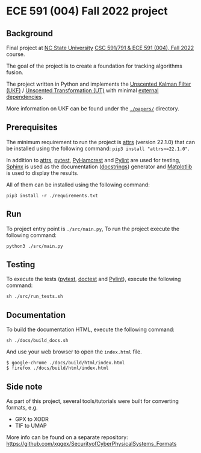 # ECE 591 (004) Fall 2022 project

## Background

Final project at [NC State University] [CSC 591/791 & ECE 591 (004), Fall 2022] course.

The goal of the project is to create a foundation for tracking algorithms fusion.

The project written in Python and implements the [Unscented Kalman Filter (UKF)] /
[Unscented Transformation (UT)] with minimal [external dependencies](/requirements.txt).

More information on UKF can be found under the [`./papers/`](/papers/) directory.

## Prerequisites

The minimum requirement to run the project is [attrs] (version 22.1.0) that can be installed using
the following command: `pip3 install "attrs>=22.1.0"`.

In addition to [attrs], [pytest], [PyHamcrest] and [Pylint] are used for testing, [Sphinx] is used
as the documentation ([docstrings]) generator and [Matplotlib] is used to display the results.

All of them can be installed using the following command:

```
pip3 install -r ./requirements.txt
```

## Run

To project entry point is `./src/main.py`, To run the project execute the following command:

```
python3 ./src/main.py
```

## Testing

To execute the tests ([pytest], [doctest] and [Pylint]), execute the following command:

```
sh ./src/run_tests.sh
```

## Documentation

To build the documentation HTML, execute the following command:

```
sh ./docs/build_docs.sh
```

And use your web browser to open the `index.html` file.

```
$ google-chrome ./docs/build/html/index.html
$ firefox ./docs/build/html/index.html
```

## Side note

As part of this project, several tools/tutorials were built for converting formats, e.g.

* GPX to XODR
* TIF to UMAP

More info can be found on a separate repository:
https://github.com/xqgex/SecurityofCyberPhysicalSystems_Formats

[attrs]: https://www.attrs.org/en/22.1.0/
[CSC 591/791 & ECE 591 (004), Fall 2022]: https://mankiyoon.github.io/courses/csc591_791/fa22/
[docstrings]: https://en.wikipedia.org/wiki/Docstring
[doctest]: https://docs.python.org/3/library/doctest.html
[Matplotlib]: https://matplotlib.org/3.6.0/tutorials/index.html
[NC State University]: https://wolfware.ncsu.edu/courses/details/?sis_id=SIS:2022:8:1:ECE:591:004
[PyHamcrest]: https://pyhamcrest.readthedocs.io/en/v2.0.4/
[Pylint]: https://pylint.pycqa.org/en/v2.15.7/
[pytest]: https://docs.pytest.org/en/7.2.x/
[Sphinx]: https://www.sphinx-doc.org/en/master/
[Unscented Kalman Filter (UKF)]: https://en.wikipedia.org/wiki/Kalman_filter#Unscented_Kalman_filter
[Unscented Transformation (UT)]: https://en.wikipedia.org/wiki/Unscented_transform

